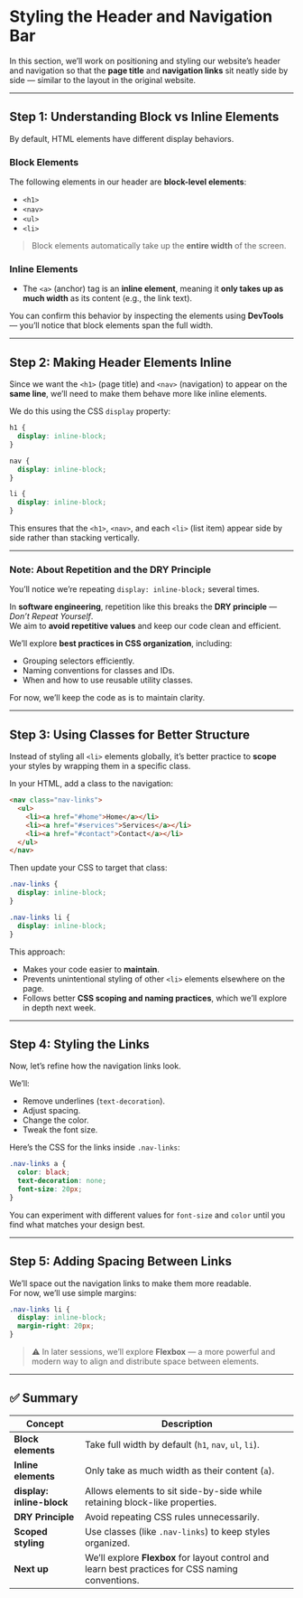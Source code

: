 # Styling the Header and Navigation Bar

In this section, we’ll work on positioning and styling our website’s header and navigation so that the **page title** and **navigation links** sit neatly side by side — similar to the layout in the original website.

---

## Step 1: Understanding Block vs Inline Elements

By default, HTML elements have different display behaviors.

### Block Elements

The following elements in our header are **block-level elements**:

- `<h1>`
- `<nav>`
- `<ul>`
- `<li>`

> Block elements automatically take up the **entire width** of the screen.

### Inline Elements

- The `<a>` (anchor) tag is an **inline element**, meaning it **only takes up as much width** as its content (e.g., the link text).

You can confirm this behavior by inspecting the elements using **DevTools** — you’ll notice that block elements span the full width.

---

## Step 2: Making Header Elements Inline

Since we want the `<h1>` (page title) and `<nav>` (navigation) to appear on the **same line**, we’ll need to make them behave more like inline elements.

We do this using the CSS `display` property:

```css
h1 {
  display: inline-block;
}

nav {
  display: inline-block;
}

li {
  display: inline-block;
}
```

This ensures that the `<h1>`, `<nav>`, and each `<li>` (list item) appear side by side rather than stacking vertically.

---

### Note: About Repetition and the DRY Principle

You’ll notice we’re repeating `display: inline-block;` several times.

In **software engineering**, repetition like this breaks the **DRY principle** — _Don’t Repeat Yourself_.  
We aim to **avoid repetitive values** and keep our code clean and efficient.

We’ll explore **best practices in CSS organization**, including:

- Grouping selectors efficiently.
- Naming conventions for classes and IDs.
- When and how to use reusable utility classes.

For now, we’ll keep the code as is to maintain clarity.

---

## Step 3: Using Classes for Better Structure

Instead of styling all `<li>` elements globally, it’s better practice to **scope** your styles by wrapping them in a specific class.

In your HTML, add a class to the navigation:

```html
<nav class="nav-links">
  <ul>
    <li><a href="#home">Home</a></li>
    <li><a href="#services">Services</a></li>
    <li><a href="#contact">Contact</a></li>
  </ul>
</nav>
```

Then update your CSS to target that class:

```css
.nav-links {
  display: inline-block;
}

.nav-links li {
  display: inline-block;
}
```

This approach:

- Makes your code easier to **maintain**.
- Prevents unintentional styling of other `<li>` elements elsewhere on the page.
- Follows better **CSS scoping and naming practices**, which we’ll explore in depth next week.

---

## Step 4: Styling the Links

Now, let’s refine how the navigation links look.

We’ll:

- Remove underlines (`text-decoration`).
- Adjust spacing.
- Change the color.
- Tweak the font size.

Here’s the CSS for the links inside `.nav-links`:

```css
.nav-links a {
  color: black;
  text-decoration: none;
  font-size: 20px;
}
```

You can experiment with different values for `font-size` and `color` until you find what matches your design best.

---

## Step 5: Adding Spacing Between Links

We’ll space out the navigation links to make them more readable.  
For now, we’ll use simple margins:

```css
.nav-links li {
  display: inline-block;
  margin-right: 20px;
}
```

> ⚠️ In later sessions, we’ll explore **Flexbox** — a more powerful and modern way to align and distribute space between elements.

---

## ✅ Summary

| Concept                   | Description                                                                                       |
| ------------------------- | ------------------------------------------------------------------------------------------------- |
| **Block elements**        | Take full width by default (`h1`, `nav`, `ul`, `li`).                                             |
| **Inline elements**       | Only take as much width as their content (`a`).                                                   |
| **display: inline-block** | Allows elements to sit side-by-side while retaining block-like properties.                        |
| **DRY Principle**         | Avoid repeating CSS rules unnecessarily.                                                          |
| **Scoped styling**        | Use classes (like `.nav-links`) to keep styles organized.                                         |
| **Next up**               | We’ll explore **Flexbox** for layout control and learn best practices for CSS naming conventions. |

